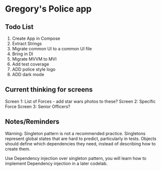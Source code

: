 Gregory's Police app
=================================

Todo List
---------------
1. Create App in Compose
2. Extract Strings
3. Migrate common UI to a common UI file
4. Bring in DI
5. Migrate MVVM to MVI
6. Add test coverage
7. ADD police style logo
8. ADD dark mode

Current thinking for screens
--------------
Screen 1: List of Forces  - add star wars photos to these?
Screen 2: Specific Force
Screen 3: Senior Officers?

Notes/Reminders
---------------
Warning: Singleton pattern is not a recommended practice. Singletons represent global states that are hard to predict, particularly in tests. Objects should define which dependencies they need, instead of describing how to create them.

Use Dependency injection over singleton pattern, you will learn how to implement Dependency injection in a later codelab.
